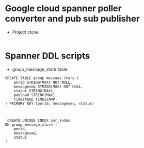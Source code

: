 # Google cloud spanner poller converter and pub sub publisher

* Project clone
```

```

# Spanner DDL scripts
* group_message_store table
```
CREATE TABLE group_message_store (
	pnrid STRING(MAX) NOT NULL,
	messageseq STRING(MAX) NOT NULL,
	status STRING(MAX),
	payload STRING(MAX),
	timestamp TIMESTAMP,
) PRIMARY KEY (pnrid, messageseq, status)
```
 
```
 
 
 CREATE UNIQUE INDEX pnr_index 
ON group_message_store (
	pnrid,
	messageseq,
	status
)